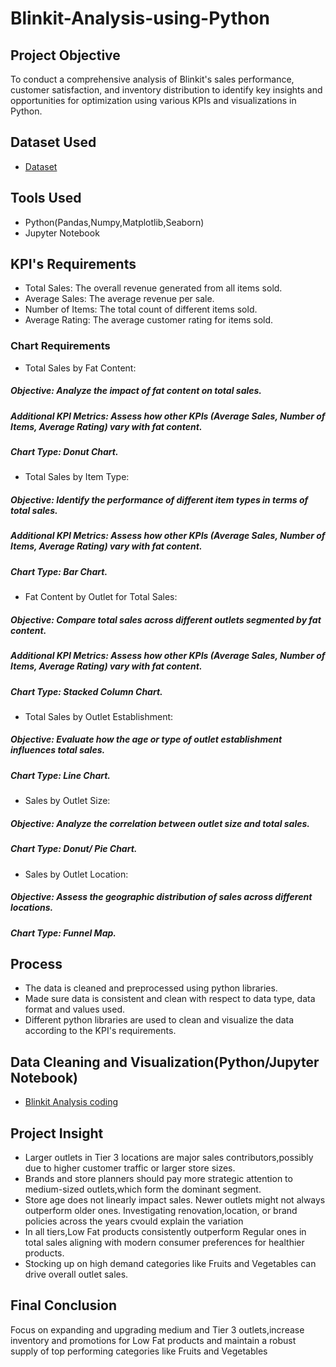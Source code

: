 # Blinkit-Analysis-using-Python

## Project Objective
To conduct a comprehensive analysis of Blinkit's sales performance, customer satisfaction, and inventory distribution to identify key insights and opportunities for optimization using various KPIs and visualizations in Python.

## Dataset Used
- <a href="https://github.com/afrasumi0112-byte/Blinkit-Analysis-using-Python/blob/main/blinkit_data.csv">Dataset</a>

## Tools Used
- Python(Pandas,Numpy,Matplotlib,Seaborn)
- Jupyter Notebook

## KPI's Requirements
- Total Sales: The overall revenue generated from all items sold.
- Average Sales: The average revenue per sale.
- Number of Items: The total count of different items sold.
- Average Rating: The average customer rating for items sold.
### Chart Requirements
- Total Sales by Fat Content:
 ##### Objective: Analyze the impact of fat content on total sales.
 ##### Additional KPI Metrics: Assess how other KPIs (Average Sales, Number of Items, Average Rating) vary with fat content.
 ##### Chart Type: Donut Chart.
- Total Sales by Item Type:
 ##### Objective: Identify the performance of different item types in terms of total sales.
 ##### Additional KPI Metrics: Assess how other KPIs (Average Sales, Number of Items, Average Rating) vary with fat content.
 ##### Chart Type: Bar Chart.
- Fat Content by Outlet for Total Sales: 
 ##### Objective: Compare total sales across different outlets segmented by fat content.
 ##### Additional KPI Metrics: Assess how other KPIs (Average Sales, Number of Items, Average Rating) vary with fat content.
 ##### Chart Type: Stacked Column Chart.
- Total Sales by Outlet Establishment:
 ##### Objective: Evaluate how the age or type of outlet establishment influences total sales.
 ##### Chart Type: Line Chart.
- Sales by Outlet Size:
 ##### Objective: Analyze the correlation between outlet size and total sales.
 ##### Chart Type: Donut/ Pie Chart.
- Sales by Outlet Location:
 ##### Objective: Assess the geographic distribution of sales across different locations.
 ##### Chart Type: Funnel Map.

## Process
- The data is cleaned and preprocessed using python libraries.
- Made sure data is consistent and clean with respect to data type, data format and values used.
- Different python libraries are used to clean and visualize the data according to the KPI's requirements.

## Data Cleaning and Visualization(Python/Jupyter Notebook)
- <a href="https://github.com/afrasumi0112-byte/Blinkit-Analysis-using-Python/blob/main/Blinkit%20Analysis.ipynb">Blinkit Analysis coding</a>

## Project Insight
- Larger outlets in Tier 3 locations are major sales contributors,possibly due to higher customer traffic or larger store sizes.
- Brands and store planners should pay more strategic attention to medium-sized outlets,which form the dominant segment.
- Store age does not linearly impact sales. Newer outlets might not always outperform older ones. Investigating renovation,location, or brand policies across the years cvould explain the variation
- In all tiers,Low Fat products consistently outperform Regular ones in total sales aligning with modern consumer preferences for healthier products.
- Stocking up on high demand categories like Fruits and Vegetables can drive overall outlet sales.
  
 ## Final Conclusion
 Focus on expanding and upgrading medium and Tier 3 outlets,increase inventory and promotions for Low Fat products and maintain a robust supply of top performing categories like Fruits and Vegetables


